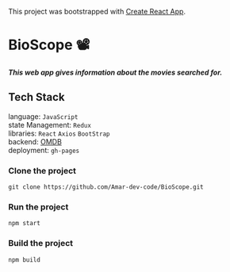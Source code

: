 This project was bootstrapped with [Create React App](https://github.com/facebook/create-react-app).

# BioScope 📽️
***This web app gives information about the movies searched for.***

## Tech Stack
language: `JavaScript`  
state Management: `Redux`  
libraries: `React` `Axios` `BootStrap`  
backend: [OMDB](https://www.omdbapi.com/)  
deployment: `gh-pages`

### Clone the project
`git clone https://github.com/Amar-dev-code/BioScope.git`

### Run the project
`npm start`

### Build the project
`npm build`
